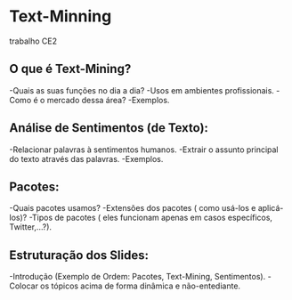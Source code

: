 # Text-Minning
trabalho CE2

O que é Text-Mining?
-
-Quais as suas funções no dia a dia?
-Usos em ambientes profissionais.
-Como é o mercado dessa área?
-Exemplos.

Análise de Sentimentos (de Texto):
-
-Relacionar palavras à sentimentos humanos.
-Extrair o assunto principal do texto através das palavras.
-Exemplos.

Pacotes:
-
-Quais pacotes usamos?
-Extensões dos pacotes ( como usá-los e aplicá-los)?
-Tipos de pacotes ( eles funcionam apenas em casos específicos, Twitter,...?).

Estruturação dos Slides:
-
-Introdução (Exemplo de Ordem: Pacotes, Text-Mining, Sentimentos).
-Colocar os tópicos acima de forma dinâmica e não-entediante.

